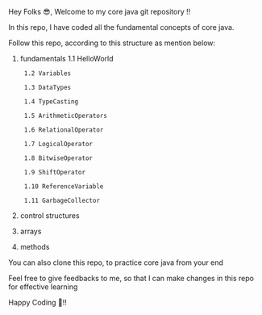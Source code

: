 Hey Folks 😎, Welcome to my core java git repository !!

In this repo, I have coded all the fundamental concepts of core java.

Follow this repo, according to this structure as mention below:

1. fundamentals
        1.1 HelloWorld

        1.2 Variables
    
        1.3 DataTypes
    
        1.4 TypeCasting
    
        1.5 ArithmeticOperators
    
        1.6 RelationalOperator
    
        1.7 LogicalOperator
    
        1.8 BitwiseOperator
    
        1.9 ShiftOperator
    
        1.10 ReferenceVariable
    
        1.11 GarbageCollector

2. control structures

3. arrays

4. methods

You can also clone this repo, to practice core java from your end

Feel free to give feedbacks to me, so that I can make changes in this repo for effective learning

Happy Coding 🙂!! 